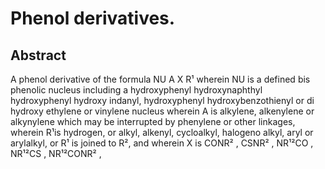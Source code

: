 # Phenol derivatives.

## Abstract
A phenol derivative of the formula NU A X R¹ wherein NU is a defined bis phenolic nucleus including a hydroxyphenyl hydroxynaphthyl hydroxyphenyl hydroxy indanyl, hydroxyphenyl hydroxybenzothienyl or di hydroxy ethylene or vinylene nucleus wherein A is alkylene, alkenylene or alkynylene which may be interrupted by phenylene or other linkages, wherein R¹is hydrogen, or alkyl, alkenyl, cycloalkyl, halogeno alkyl, aryl or arylalkyl, or R¹ is joined to R², and wherein X is CONR² , CSNR² , NR¹²CO , NR¹²CS , NR¹²CONR² ,
